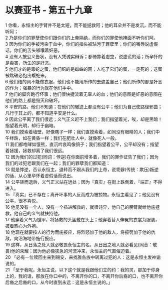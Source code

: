 # 以赛亚书 - 第五十九章
  
 1 你看，永恒主的手臂并不是太短，而不能拯救阿；他的耳朵并不是发沉，而不能听阿；  
 2 乃是你们的罪孽使你们跟你们的上帝隔绝，而你们的罪使他掩面不听你们阿。  
 3 因为你们的手被污染于血中，你们的指头被玷污于罪孽里；你们的嘴唇说虚假话，你们的舌头嘟囔着奸恶。  
 4 没有人按公义告状，没有人凭诚实辩诉；都倚靠着虚空，说虚谎的话；所孕怀的是毒害，所生的是奸恶。  
 5 他们才的是毒蛇之蛋，他们织的是蜘蛛的网；人吃了它们的蛋，一定死的；这蛋被踹破必抱出蝮蛇来。  
 6 他们结的网不能做衣服，他们也不能用所作的去遮盖自己；他们所作的都是奸恶的作为；强暴的行为就在他们手中。  
 7 他们的脚奔跑行坏事；他们很快捷流着无辜人的血；他们的意图是奸恶的意图在他们的路上都是毁灭和破坏。  
 8 平安的路，他们不知道；在他们的辙迹上都没有公平；他们为自己使路径邪曲；凡行于其上的，都不知道平安是什么。  
 9 因此公平离了我们很远；义气正义赶不上我们；我们指望着光，唉，却是黑暗！指望着光明，却行于幽暗。  
 10 我们摸索着墙壁，好像瞎子一样；我们直摸索着，如同没有眼睛的人；我们中午绊跌，如在黄昏一样；我们在肥壮人中，就像死人一般。  
 11 我们都咆哮如饿熊，直沉吟哀鸣像鸽子；我们指望着公平，公平却没有；指望着拯援，拯救却离了我们很远。  
 12 因为我们的过犯(同词：悖逆)在你面前增多着，我们的罪作证告了我们；因为我们的过犯老跟我们在一起；我们的罪孽我们都知道：  
 13 就是悖逆，否认永恒主，退转而不跟从我们的上帝，说乖僻(传统：欺压)叛逆的话，从心里孕怀着虚假话而说出。  
 14 公平转而退后，义气正义站在远处；因为『真实』在街上跌倒着，『端正』不得进入。  
 15 『真实』已不存在；离开坏事的人反而成为被掠物。永恒主看见了；他见没有公平，很不喜悦。  
 16 他见没有一个人，没有一个插进解救的，就很诧异，他自己的膀臂就给他施拯救，他自己的义气就扶持他。  
 17 他穿着义气为铠甲，将拯救的头盔戴在头上；他穿着替人伸冤的衣裳为服装，披着热心为外袍。  
 18 他现在就要按人的行为而施报应，将烈怒加于他的敌人，将报罚加于他的仇敌，向沿海地带施行报应。  
 19 这样，从日落之处人就必敬畏永恒主的名，从日出之地人就必看见(同音：敬畏)他的荣耀；因为他必像狭急的河流冲来，永恒主的气直催迫着。  
 20 「必有一位赎回主来到锡安，来找雅各族中转离过犯的人：这是永恒主发神谕说的。  
 21 「至于我呢，永恒主说，以下这个就是我跟他们立的约：我的灵，那加于你身上的，我的话，那放在你口中的，不离开你的口，不离开你后裔的口，也不离开你后裔之后裔的口，从今时直到永远：这是永恒主说的。」